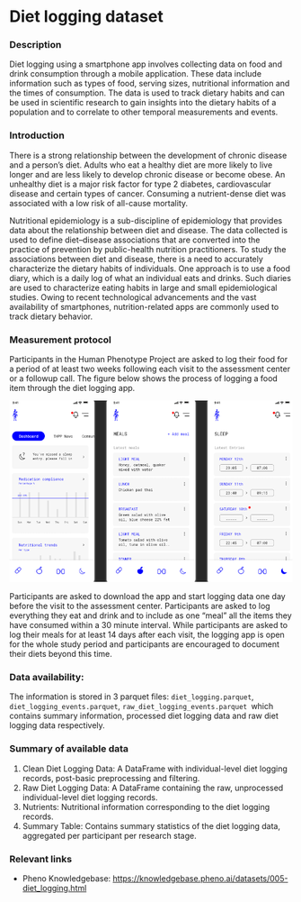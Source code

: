 # Diet logging dataset  

### Description

Diet logging using a smartphone app involves collecting data on food and drink consumption through a mobile application. These data include information such as types of food, serving sizes, nutritional information and the times of consumption. The data is used to track dietary habits and can be used in scientific research to gain insights into the dietary habits of a population and to correlate to other temporal measurements and events.

### Introduction

There is a strong relationship between the development of chronic disease and a person’s diet. Adults who eat a healthy diet are more likely to live longer and are less likely to develop chronic disease or become obese. An unhealthy diet is a major risk factor for type 2 diabetes, cardiovascular disease and certain types of cancer. Consuming a nutrient-dense diet was associated with a low risk of all-cause mortality.

Nutritional epidemiology is a sub-discipline of epidemiology that provides data about the relationship between diet and disease. The data collected is used to define diet–disease associations that are converted into the practice of prevention by public-health nutrition practitioners. To study the associations between diet and disease, there is a need to accurately characterize the dietary habits of individuals. One approach is to use a food diary, which is a daily log of what an individual eats and drinks. Such diaries are used to characterize eating habits in large and small epidemiological studies. Owing to recent technological advancements and the vast availability of smartphones, nutrition-related apps are commonly used to track dietary behavior.

### Measurement protocol 
<!-- long measurment protocol for the data browser -->
Participants in the Human Phenotype Project are asked to log their food for a period of at least two weeks following each visit to the assessment center or a followup call. The figure below shows the process of logging a food item through the diet logging app.

![image alt](diet_logging_eng.png)

Participants are asked to download the app and start logging data one day before the visit to the assessment center. Participants are asked to log everything they eat and drink and to include as one “meal” all the items they have consumed within a 30 minute interval. While participants are asked to log their meals for at least 14 days after each visit, the logging app is open for the whole study period and participants are encouraged to document their diets beyond this time. 


### Data availability:  
<!-- for the example notebooks -->
The information is stored in 3 parquet files: `diet_logging.parquet`, `diet_logging_events.parquet`,  `raw_diet_logging_events.parquet `which contains summary information, processed diet logging data and raw diet logging data respectively.

### Summary of available data 
<!-- for the data browser -->
1. Clean Diet Logging Data: A DataFrame with individual-level diet logging records, post-basic preprocessing and filtering.
2. Raw Diet Logging Data: A DataFrame containing the raw, unprocessed individual-level diet logging records.
3. Nutrients: Nutritional information corresponding to the diet logging records.
4. Summary Table: Contains summary statistics of the diet logging data, aggregated per participant per research stage.


### Relevant links

* Pheno Knowledgebase: https://knowledgebase.pheno.ai/datasets/005-diet_logging.html
